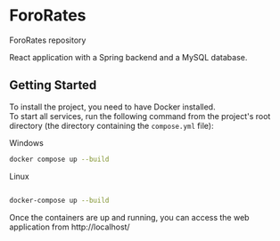 # ForoRates  
ForoRates repository  

React application with a Spring backend and a MySQL database.  

## Getting Started  
To install the project, you need to have Docker installed.  
To start all services, run the following command from the project's root directory (the directory containing the `compose.yml` file):  

Windows
```sh
docker compose up --build

```
Linux
```sh

docker-compose up --build
```

Once the containers are up and running, you can access the web application from http://localhost/ 
